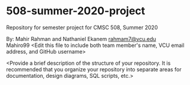 # 508-summer-2020-project
Repository for semester project for CMSC 508, Summer 2020

By: 
Mahir Rahman and  Nathaniel Ekanem
rahmam7@vcu.edu   
Mahiro99
<Edit this file to include both team member's name, VCU email address, and GitHub username>

<Provide a brief description of the structure of your repository. It is recommended that you organize your repository into separate areas for documentation, design diagrams, SQL scripts, etc.>
